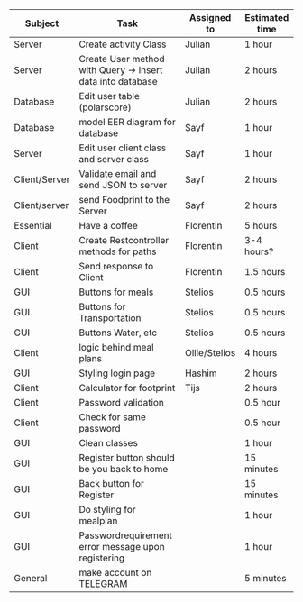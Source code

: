 |Subject |Task | Assigned to | Estimated time |
 ------------ | ------------ | ------------- | ------------- 
 Server | Create activity Class | Julian | 1 hour
 Server | Create User method with Query -> insert data into database |Julian | 2 hours
 Database | Edit user table (polarscore) | Julian | 2 hours
 Database | model EER diagram for database | Sayf | 1 hour
 Server | Edit user client class and server class | Sayf | 1 hour
 Client/Server | Validate email and send JSON to server | Sayf | 2 hours
 Client/server | send Foodprint to the Server | Sayf | 2 hours
 Essential | Have a coffee | Florentin | 5 hours
 Client | Create Restcontroller methods for paths | Florentin | 3-4 hours?
 Client | Send response to Client | Florentin | 1.5 hours
 GUI | Buttons for meals | Stelios | 0.5 hours
 GUI | Buttons for Transportation  | Stelios | 0.5 hours
 GUI | Buttons Water, etc | Stelios | 0.5 hours
 Client | logic behind meal plans | Ollie/Stelios | 4 hours
 GUI | Styling login page | Hashim | 2 hours
 Client | Calculator for footprint | Tijs | 2 hours
 Client | Password validation | | 0.5 hour
 Client | Check for same password | | 0.5 hour
 GUI | Clean classes | | 1 hour | 
 GUI | Register button should be you back to home | | 15 minutes
 GUI | Back button for Register | | 15 minutes
 GUI | Do styling for mealplan | | 1 hour
 GUI | Passwordrequirement error message upon registering| | 1 hour
 General | make account on TELEGRAM| | 5 minutes | Stelios/Julian

 



